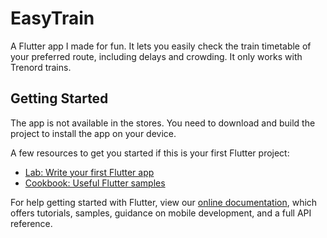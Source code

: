 # EasyTrain

A Flutter app I made for fun. It lets you easily check the train timetable of your preferred route, including delays and crowding. It only works with Trenord trains.

## Getting Started
The app is not available in the stores. You need to download and build the project to install the app on your device. 

A few resources to get you started if this is your first Flutter project:

- [Lab: Write your first Flutter app](https://flutter.dev/docs/get-started/codelab)
- [Cookbook: Useful Flutter samples](https://flutter.dev/docs/cookbook)

For help getting started with Flutter, view our
[online documentation](https://flutter.dev/docs), which offers tutorials,
samples, guidance on mobile development, and a full API reference.
